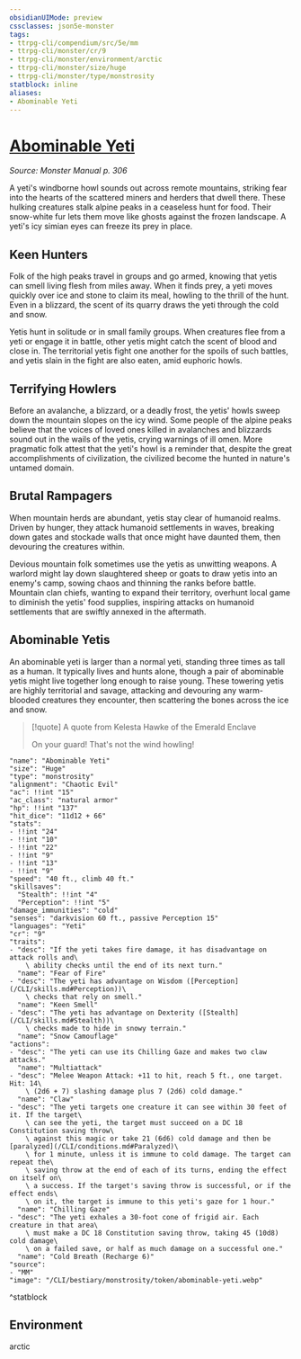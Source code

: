 ```yaml
---
obsidianUIMode: preview
cssclasses: json5e-monster
tags:
- ttrpg-cli/compendium/src/5e/mm
- ttrpg-cli/monster/cr/9
- ttrpg-cli/monster/environment/arctic
- ttrpg-cli/monster/size/huge
- ttrpg-cli/monster/type/monstrosity
statblock: inline
aliases:
- Abominable Yeti
---
```

# [Abominable Yeti](CLI/bestiary/monstrosity/abominable-yeti.md)
*Source: Monster Manual p. 306*  

A yeti's windborne howl sounds out across remote mountains, striking fear into the hearts of the scattered miners and herders that dwell there. These hulking creatures stalk alpine peaks in a ceaseless hunt for food. Their snow-white fur lets them move like ghosts against the frozen landscape. A yeti's icy simian eyes can freeze its prey in place.

## Keen Hunters

Folk of the high peaks travel in groups and go armed, knowing that yetis can smell living flesh from miles away. When it finds prey, a yeti moves quickly over ice and stone to claim its meal, howling to the thrill of the hunt. Even in a blizzard, the scent of its quarry draws the yeti through the cold and snow.

Yetis hunt in solitude or in small family groups. When creatures flee from a yeti or engage it in battle, other yetis might catch the scent of blood and close in. The territorial yetis fight one another for the spoils of such battles, and yetis slain in the fight are also eaten, amid euphoric howls.

## Terrifying Howlers

Before an avalanche, a blizzard, or a deadly frost, the yetis' howls sweep down the mountain slopes on the icy wind. Some people of the alpine peaks believe that the voices of loved ones killed in avalanches and blizzards sound out in the wails of the yetis, crying warnings of ill omen. More pragmatic folk attest that the yeti's howl is a reminder that, despite the great accomplishments of civilization, the civilized become the hunted in nature's untamed domain.

## Brutal Rampagers

When mountain herds are abundant, yetis stay clear of humanoid realms. Driven by hunger, they attack humanoid settlements in waves, breaking down gates and stockade walls that once might have daunted them, then devouring the creatures within.

Devious mountain folk sometimes use the yetis as unwitting weapons. A warlord might lay down slaughtered sheep or goats to draw yetis into an enemy's camp, sowing chaos and thinning the ranks before battle. Mountain clan chiefs, wanting to expand their territory, overhunt local game to diminish the yetis' food supplies, inspiring attacks on humanoid settlements that are swiftly annexed in the aftermath.

## Abominable Yetis

An abominable yeti is larger than a normal yeti, standing three times as tall as a human. It typically lives and hunts alone, though a pair of abominable yetis might live together long enough to raise young. These towering yetis are highly territorial and savage, attacking and devouring any warm-blooded creatures they encounter, then scattering the bones across the ice and snow.

> [!quote] A quote from Kelesta Hawke of the Emerald Enclave  
> 
> On your guard! That's not the wind howling!


```statblock
"name": "Abominable Yeti"
"size": "Huge"
"type": "monstrosity"
"alignment": "Chaotic Evil"
"ac": !!int "15"
"ac_class": "natural armor"
"hp": !!int "137"
"hit_dice": "11d12 + 66"
"stats":
- !!int "24"
- !!int "10"
- !!int "22"
- !!int "9"
- !!int "13"
- !!int "9"
"speed": "40 ft., climb 40 ft."
"skillsaves":
  "Stealth": !!int "4"
  "Perception": !!int "5"
"damage_immunities": "cold"
"senses": "darkvision 60 ft., passive Perception 15"
"languages": "Yeti"
"cr": "9"
"traits":
- "desc": "If the yeti takes fire damage, it has disadvantage on attack rolls and\
    \ ability checks until the end of its next turn."
  "name": "Fear of Fire"
- "desc": "The yeti has advantage on Wisdom ([Perception](/CLI/skills.md#Perception))\
    \ checks that rely on smell."
  "name": "Keen Smell"
- "desc": "The yeti has advantage on Dexterity ([Stealth](/CLI/skills.md#Stealth))\
    \ checks made to hide in snowy terrain."
  "name": "Snow Camouflage"
"actions":
- "desc": "The yeti can use its Chilling Gaze and makes two claw attacks."
  "name": "Multiattack"
- "desc": "Melee Weapon Attack: +11 to hit, reach 5 ft., one target. Hit: 14\
    \ (2d6 + 7) slashing damage plus 7 (2d6) cold damage."
  "name": "Claw"
- "desc": "The yeti targets one creature it can see within 30 feet of it. If the target\
    \ can see the yeti, the target must succeed on a DC 18 Constitution saving throw\
    \ against this magic or take 21 (6d6) cold damage and then be [paralyzed](/CLI/conditions.md#Paralyzed)\
    \ for 1 minute, unless it is immune to cold damage. The target can repeat the\
    \ saving throw at the end of each of its turns, ending the effect on itself on\
    \ a success. If the target's saving throw is successful, or if the effect ends\
    \ on it, the target is immune to this yeti's gaze for 1 hour."
  "name": "Chilling Gaze"
- "desc": "The yeti exhales a 30-foot cone of frigid air. Each creature in that area\
    \ must make a DC 18 Constitution saving throw, taking 45 (10d8) cold damage\
    \ on a failed save, or half as much damage on a successful one."
  "name": "Cold Breath (Recharge 6)"
"source":
- "MM"
"image": "/CLI/bestiary/monstrosity/token/abominable-yeti.webp"
```
^statblock

## Environment

arctic